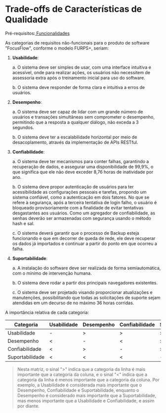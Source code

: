 # Trade-offs de Características de Qualidade

Pré-requisitos:<a href="funcionalidades.md"> Funcionalidades</a>

As categorias de requisitos não-funcionais para o produto de software "FocusFlow", conforme o modelo FURPS+, seriam:

1. **Usabilidade**: 
   
   a. O sistema deve ser simples de usar, com uma interface intuitiva e acessível, onde para realizar ações, os usuários não necessitem de assessoria extra após o treinamento inicial para uso do software.

   b. O sistema deve responder de forma clara e intuitiva a erros de usuários.

2. **Desempenho**: 
   
   a. O sistema deve ser capaz de lidar com um grande número de usuários e transações simultâneas sem comprometer o desempenho, permitindo que a resposta a qualquer diálogo, não exceda a 3 segundos.

   b. O sistema deve ter a escalabilidade horizontal por meio de desacoplamento, através da implementação de APIs RESTful.

3. **Confiabilidade**: 
   
   a. O sistema deve ter mecanismos para conter falhas, garantindo a recuperação de dados, e assegurar uma disponibilidade de 99,9%, o que significa que ele não deve exceder 8,76 horas de inatividade por ano.
   
   b. O sistema deve propor autenticação de usuários para ter acessibilidade as configurações pessoais e tarefas, propondo um sistema confiável, como a autenticação em dois fatores. No que se refere à segurança, após a terceira tentativa de login falho, o usuário é bloqueado provisoriamente com a finalidade de evitar tentativas desgastantes aos usuários. Como um agregador de confiabilidade, as senhas deverão ser armazenadas com segurança usando o método hash e sal.

   c. O sistema deverá garantir que o processo de Backup esteja funcionando e que em decorrer de queda de rede, ele deve recuperar os dados já importados e continuar a partir do ponto em que ocorreu a falha. 

4. **Suportabilidade**: 
   
   a. A instalação do software deve ser realizada de forma semiautomática, com o mínimo de intervenção humana.

   b. O sistema deve rodar a partir dos principais navegadores existentes.

   c. O sistema deve ser projetado visando proporcionar atualizações e manutenções, possibilitando que todas as solicitações de suporte sejam atendidas em um decurso de no máximo 36 horas corridas.

A importância relativa de cada categoria:

| Categoria | Usabilidade | Desempenho | Confiabilidade | Suportabilidade |
| --- | --- | --- | --- | --- |
| Usabilidade | - | > | > | > |
| Desempenho | < | - | < | > |
| Confiabilidade | < | > | - | > |
| Suportabilidade | < | < | < | - |

> Nesta matriz, o sinal ">" indica que a categoria da linha é mais importante que a categoria da coluna, e o sinal "<" indica que a categoria da linha é menos importante que a categoria da coluna. Por exemplo, a Usabilidade é considerada mais importante que o Desempenho, Confiabilidade e Suportabilidade, enquanto o Desempenho é considerado mais importante que a Suportabilidade, mas menos importante que a Usabilidade e Confiabilidade, e assim por diante.
